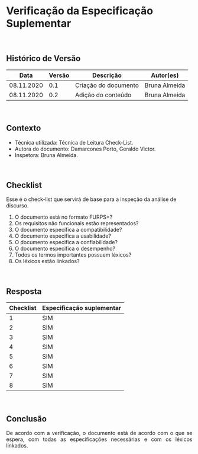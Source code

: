 # Verificação da Especificação Suplementar

<br>

## Histórico de Versão
<table class="table table-striped border">
    <thead>
        <th>Data</th> 
        <th>Versão </th> 
        <th>Descrição</th> 
        <th>Autor(es)</th>
    </thead>
    <tbody>
        <tr>
            <td> 08.11.2020 </td>
            <td>  0.1   </td>
            <td> Criação do documento</td>
            <td> Bruna Almeida </td>
        </tr>
		<tr>
            <td> 08.11.2020 </td>
            <td>  0.2   </td>
            <td> Adição do conteúdo</td>
            <td> Bruna Almeida </td>
        </tr>
    </tbody>
</table>
<br>

## Contexto
- Técnica utilizada: Técnica de Leitura Check-List.
- Autora do documento: Damarcones Porto, Geraldo Victor.
- Inspetora: Bruna Almeida.

<br>

## Checklist
Esse é o check-list que servirá de base para a inspeção da análise de discurso.
<br>

1. O documento está no formato FURPS+?
2. Os requisitos não funcionais estão representados?
3. O documento especifica a compatibilidade?
4. O documento especifica a usabilidade?
5. O documento especifica a confiabilidade?
6. O documento especifica o desempenho?
7. Todos os termos importantes possuem léxicos?
8. Os léxicos estão linkados?

<br>

## Resposta

<table class="table table-striped border">
    <thead>
        <th>Checklist</th> 
        <th>Especificação suplementar</th> 
    </thead>
    <tbody>
	    <tr>
		    <td>1</td>
		    <td>SIM</td>
	    </tr>
        <tr>
		    <td>2</td>
		    <td>SIM</td>
	    </tr>
        <tr>
		    <td>3</td>
		    <td>SIM</td>
	    </tr>
        <tr>
		    <td>4</td>
		    <td>SIM</td>
	    </tr>
        <tr>
		    <td>5</td>
		    <td>SIM</td>
	    </tr>
        <tr>
		    <td>6</td>
		    <td>SIM</td>
	    </tr>
        <tr>
		    <td>7</td>
		    <td>SIM</td>
	    </tr>
        <tr>
		    <td>8</td>
		    <td>SIM</td>
	    </tr>
    </tbody> 
</table>
<br>

## Conclusão

<p align="justify">De acordo com a verificação, o documento está de acordo com o que se espera, com todas as especificações necessárias e com os léxicos linkados.</p>

<br>